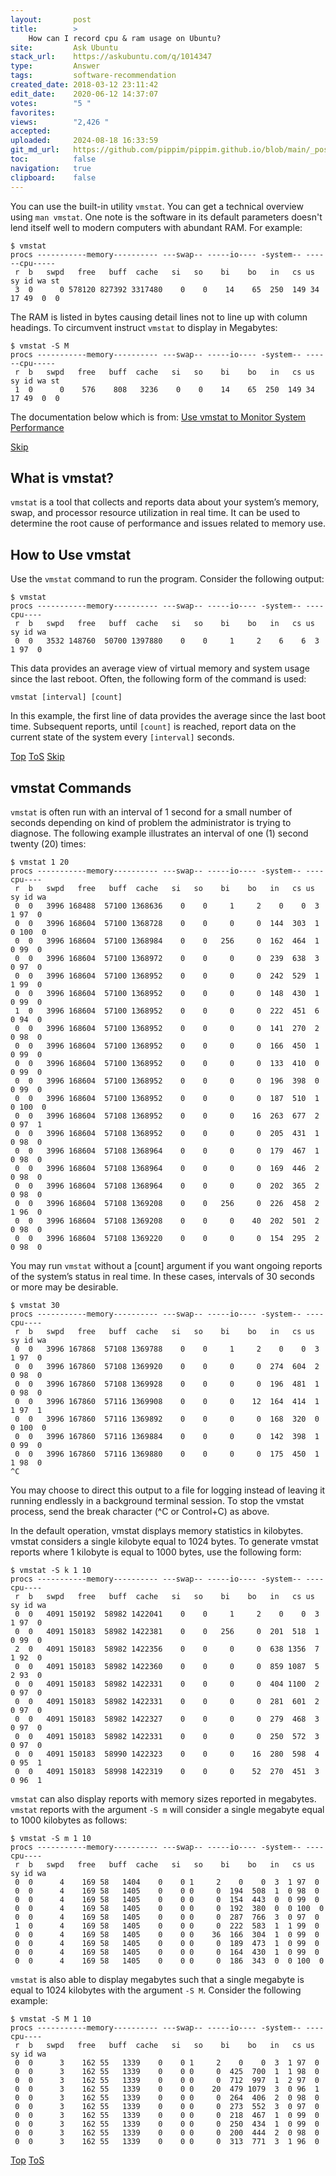 ```yaml
---
layout:       post
title:        >
    How can I record cpu & ram usage on Ubuntu?
site:         Ask Ubuntu
stack_url:    https://askubuntu.com/q/1014347
type:         Answer
tags:         software-recommendation
created_date: 2018-03-12 23:11:42
edit_date:    2020-06-12 14:37:07
votes:        "5 "
favorites:    
views:        "2,426 "
accepted:     
uploaded:     2024-08-18 16:33:59
git_md_url:   https://github.com/pippim/pippim.github.io/blob/main/_posts/2018/2018-03-12-How-can-I-record-cpu-_-ram-usage-on-Ubuntu_.md
toc:          false
navigation:   true
clipboard:    false
---
```


You can use the built-in utility `vmstat`. You can get a technical overview using `man vmstat`. One note is the software in its default parameters doesn't lend itself well to modern computers with abundant RAM. For example:

``` 
$ vmstat 
procs -----------memory---------- ---swap-- -----io---- -system-- ------cpu-----
 r  b   swpd   free   buff  cache   si   so    bi    bo   in   cs us sy id wa st
 3  0      0 578120 827392 3317480    0    0    14    65  250  149 34 17 49  0  0
```

The RAM is listed in bytes causing detail lines not to line up with column headings. To circumvent instruct `vmstat` to display in Megabytes:

``` 
$ vmstat -S M
procs -----------memory---------- ---swap-- -----io---- -system-- ------cpu-----
 r  b   swpd   free   buff  cache   si   so    bi    bo   in   cs us sy id wa st
 1  0      0    576    808   3236    0    0    14    65  250  149 34 17 49  0  0
```

The documentation below which is from: [Use vmstat to Monitor System Performance][1]


<a id="hdr1"></a>
<div class="hdr-bar">  <a href="#hdr2">Skip</a></div>

## What is vmstat?

`vmstat` is a tool that collects and reports data about your system’s memory, swap, and processor resource utilization in real time. It can be used to determine the root cause of performance and issues related to memory use.

## How to Use vmstat

Use the `vmstat` command to run the program. Consider the following output:

``` 
$ vmstat
procs -----------memory---------- ---swap-- -----io---- -system-- ----cpu----
 r  b   swpd   free   buff  cache   si   so    bi    bo   in   cs us sy id wa
 0  0   3532 148760  50700 1397880    0    0     1     2    6    6  3  1 97  0
```

This data provides an average view of virtual memory and system usage since the last reboot. Often, the following form of the command is used:

``` 
vmstat [interval] [count]
```

In this example, the first line of data provides the average since the last boot time. Subsequent reports, until `[count]` is reached, report data on the current state of the system every `[interval]` seconds.


<a id="hdr2"></a>
<div class="hdr-bar">  <a href="#">Top</a>  <a href="#hdr1">ToS</a>  <a href="#hdr3">Skip</a></div>

## vmstat Commands

`vmstat` is often run with an interval of 1 second for a small number of seconds depending on kind of problem the administrator is trying to diagnose. The following example illustrates an interval of one (1) second twenty (20) times:

``` 
$ vmstat 1 20
procs -----------memory---------- ---swap-- -----io---- -system-- ----cpu----
 r  b   swpd   free   buff  cache   si   so    bi    bo   in   cs us sy id wa
 0  0   3996 168488  57100 1368636    0    0     1     2    0    0  3  1 97  0
 0  0   3996 168604  57100 1368728    0    0     0     0  144  303  1  0 100  0
 0  0   3996 168604  57100 1368984    0    0   256     0  162  464  1  0 99  0
 0  0   3996 168604  57100 1368972    0    0     0     0  239  638  3  0 97  0
 0  0   3996 168604  57100 1368952    0    0     0     0  242  529  1  1 99  0
 0  0   3996 168604  57100 1368952    0    0     0     0  148  430  1  0 99  0
 1  0   3996 168604  57100 1368952    0    0     0     0  222  451  6  0 94  0
 0  0   3996 168604  57100 1368952    0    0     0     0  141  270  2  0 98  0
 0  0   3996 168604  57100 1368952    0    0     0     0  166  450  1  0 99  0
 0  0   3996 168604  57100 1368952    0    0     0     0  133  410  0  0 99  0
 0  0   3996 168604  57100 1368952    0    0     0     0  196  398  0  0 99  0
 0  0   3996 168604  57100 1368952    0    0     0     0  187  510  1  0 100  0
 0  0   3996 168604  57108 1368952    0    0     0    16  263  677  2  0 97  1
 0  0   3996 168604  57108 1368952    0    0     0     0  205  431  1  0 98  0
 0  0   3996 168604  57108 1368964    0    0     0     0  179  467  1  0 98  0
 0  0   3996 168604  57108 1368964    0    0     0     0  169  446  2  0 98  0
 0  0   3996 168604  57108 1368964    0    0     0     0  202  365  2  0 98  0
 0  0   3996 168604  57108 1369208    0    0   256     0  226  458  2  1 96  0
 0  0   3996 168604  57108 1369208    0    0     0    40  202  501  2  0 98  0
 0  0   3996 168604  57108 1369220    0    0     0     0  154  295  2  0 98  0
```

You may run `vmstat` without a [count] argument if you want ongoing reports of the system’s status in real time. In these cases, intervals of 30 seconds or more may be desirable.

``` 
$ vmstat 30
procs -----------memory---------- ---swap-- -----io---- -system-- ----cpu----
 r  b   swpd   free   buff  cache   si   so    bi    bo   in   cs us sy id wa
 0  0   3996 167868  57108 1369788    0    0     1     2    0    0  3  1 97  0
 0  0   3996 167860  57108 1369920    0    0     0     0  274  604  2  0 98  0
 0  0   3996 167860  57108 1369928    0    0     0     0  196  481  1  0 98  0
 0  0   3996 167860  57116 1369908    0    0     0    12  164  414  1  1 97  1
 0  0   3996 167860  57116 1369892    0    0     0     0  168  320  0  0 100  0
 0  0   3996 167860  57116 1369884    0    0     0     0  142  398  1  0 99  0
 0  0   3996 167860  57116 1369880    0    0     0     0  175  450  1  1 98  0
^C
```

You may choose to direct this output to a file for logging instead of leaving it running endlessly in a background terminal session. To stop the vmstat process, send the break character (^C or Control+C) as above.

In the default operation, vmstat displays memory statistics in kilobytes. vmstat considers a single kilobyte equal to 1024 bytes. To generate vmstat reports where 1 kilobyte is equal to 1000 bytes, use the following form:

``` 
$ vmstat -S k 1 10
procs -----------memory---------- ---swap-- -----io---- -system-- ----cpu----
 r  b   swpd   free   buff  cache   si   so    bi    bo   in   cs us sy id wa
 0  0   4091 150192  58982 1422041    0    0     1     2    0    0  3  1 97  0
 0  0   4091 150183  58982 1422381    0    0   256     0  201  518  1  0 99  0
 2  0   4091 150183  58982 1422356    0    0     0     0  638 1356  7  1 92  0
 0  0   4091 150183  58982 1422360    0    0     0     0  859 1087  5  2 93  0
 0  0   4091 150183  58982 1422331    0    0     0     0  404 1100  2  0 97  0
 0  0   4091 150183  58982 1422331    0    0     0     0  281  601  2  0 97  0
 0  0   4091 150183  58982 1422327    0    0     0     0  279  468  3  0 97  0
 0  0   4091 150183  58982 1422331    0    0     0     0  250  572  3  0 97  0
 0  0   4091 150183  58990 1422323    0    0     0    16  280  598  4  0 95  1
 0  0   4091 150183  58998 1422319    0    0     0    52  270  451  3  0 96  1
```

`vmstat` can also display reports with memory sizes reported in megabytes. `vmstat` reports with the argument `-S m` will consider a single megabyte equal to 1000 kilobytes as follows:

``` 
$ vmstat -S m 1 10
procs -----------memory---------- ---swap-- -----io---- -system-- ----cpu----
 r  b   swpd   free   buff  cache   si   so    bi    bo   in   cs us sy id wa
 0  0      4    169 58   1404    0    0 1     2    0    0  3  1 97  0
 0  0      4    169 58   1405    0    0 0     0  194  508  1  0 98  0
 0  0      4    169 58   1405    0    0 0     0  154  443  0  0 99  0
 0  0      4    169 58   1405    0    0 0     0  192  380  0  0 100  0
 0  0      4    169 58   1405    0    0 0     0  287  766  3  0 97  0
 1  0      4    169 58   1405    0    0 0     0  222  583  1  1 99  0
 0  0      4    169 58   1405    0    0 0    36  166  304  1  0 99  0
 0  0      4    169 58   1405    0    0 0     0  189  473  1  0 99  0
 0  0      4    169 58   1405    0    0 0     0  164  430  1  0 99  0
 0  0      4    169 58   1405    0    0 0     0  186  343  0  0 100  0
```

`vmstat` is also able to display megabytes such that a single megabyte is equal to 1024 kilobytes with the argument `-S M`. Consider the following example:

``` 
$ vmstat -S M 1 10
procs -----------memory---------- ---swap-- -----io---- -system-- ----cpu----
 r  b   swpd   free   buff  cache   si   so    bi    bo   in   cs us sy id wa
 0  0      3    162 55   1339    0    0 1     2    0    0  3  1 97  0
 0  0      3    162 55   1339    0    0 0     0  425  700  1  1 98  0
 0  0      3    162 55   1339    0    0 0     0  712  997  1  2 97  0
 0  0      3    162 55   1339    0    0 0    20  479 1079  3  0 96  1
 0  0      3    162 55   1339    0    0 0     0  264  406  2  0 98  0
 0  0      3    162 55   1339    0    0 0     0  273  552  3  0 97  0
 0  0      3    162 55   1339    0    0 0     0  218  467  1  0 99  0
 0  0      3    162 55   1339    0    0 0     0  250  434  1  0 99  0
 0  0      3    162 55   1339    0    0 0     0  200  444  2  0 98  0
 0  0      3    162 55   1339    0    0 0     0  313  771  3  1 96  0
```

  [1]: https://linode.com/docs/uptime/monitoring/use-vmstat-to-monitor-system-performance/










<a id="hdr3"></a>
<div class="hdr-bar">  <a href="#">Top</a>  <a href="#hdr2">ToS</a></div>

